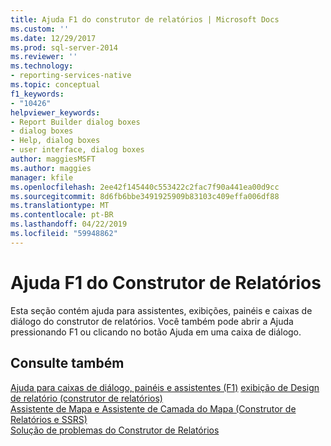 ```yaml
---
title: Ajuda F1 do construtor de relatórios | Microsoft Docs
ms.custom: ''
ms.date: 12/29/2017
ms.prod: sql-server-2014
ms.reviewer: ''
ms.technology:
- reporting-services-native
ms.topic: conceptual
f1_keywords:
- "10426"
helpviewer_keywords:
- Report Builder dialog boxes
- dialog boxes
- Help, dialog boxes
- user interface, dialog boxes
author: maggiesMSFT
ms.author: maggies
manager: kfile
ms.openlocfilehash: 2ee42f145440c553422c2fac7f90a441ea00d9cc
ms.sourcegitcommit: 8d6fb6bbe3491925909b83103c409effa006df88
ms.translationtype: MT
ms.contentlocale: pt-BR
ms.lasthandoff: 04/22/2019
ms.locfileid: "59948862"
---
```

# <a name="report-builder-f1-help"></a>Ajuda F1 do Construtor de Relatórios
  Esta seção contém ajuda para assistentes, exibições, painéis e caixas de diálogo do construtor de relatórios. Você também pode abrir a Ajuda pressionando F1 ou clicando no botão Ajuda em uma caixa de diálogo.  
  
## <a name="see-also"></a>Consulte também  
 [Ajuda para caixas de diálogo, painéis e assistentes (F1)](../report-builder-help-for-dialog-boxes-panes-and-wizards.md) [exibição de Design de relatório &#40;construtor de relatórios&#41;](report-design-view-report-builder.md)   
 [Assistente de Mapa e Assistente de Camada do Mapa &#40;Construtor de Relatórios e SSRS&#41;](../report-design/map-wizard-and-map-layer-wizard-report-builder-and-ssrs.md)   
 [Solução de problemas do Construtor de Relatórios](../troubleshoot-report-builder.md)  
  
  

